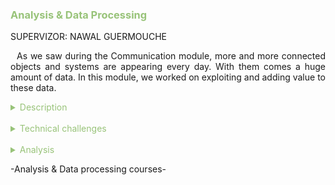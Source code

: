 <h3 style="color: #98c379">Analysis & Data Processing</h3>

SUPERVIZOR: NAWAL GUERMOUCHE

<p style="text-indent: 2%; text-align: justify;">
    As we saw during the Communication module, more and more connected objects and systems are appearing every day. With them comes a huge amount of data. In this module, we worked on exploiting and adding value to these data.
</p>

<details>
    <summary style="color: #98c379">Description</summary>
    <p style="text-indent: 2%; margin-left: 2%; text-align: justify;">
        This module is composed of three courses. In Big Data and Semantic Data, we studied different way to handle data. The Software Engineering class was more about general skills necessary for software engineering like the Agile method or Continuous Integration. I summarized the classes in the table below. The next subsection will focus on one experience: the data analysis project made using Python and sklearn.
    </p>
    <table style="border-collapse: collapse; border: 1px #98c379 solid; text-align: center; margin-left: 2%;">
    <tr style="border: 1px #98c379 solid; background-color: #98c379; color: #282c34; font-weight: bold;text-align: center; padding: 10px;">
       <th style="border: 1px #98c379 solid;">Class name</th>
       <th style="border: 1px #98c379 solid;">Context & Mission</th>
    </tr>
    <tr>
       <td style="border: 1px #98c379 solid; font-weight: bold;">Semantic data</td>
       <td style="border: 1px #98c379 solid;">Short class composed of one lecture followed by two laboratories. It quickly goes over the main concepts of semantic web and especially the notion of ontology, then we get to build our own ontology and apply it to an IoT-based example.</td>
    </tr>
    <tr>
       <td style="border: 1px #98c379 solid; font-weight: bold;">Big data</td>
       <td style="border: 1px #98c379 solid;">Lectures, tutorials and a project about big data, data analysis and how to plot it. This class does not go into too much technical details about big data, but rather focuses on good practice and general advice on how to approach big data.</td>
    </tr>
    <tr>
       <td style="border: 1px #98c379 solid; font-weight: bold;">Software Engineering</td>
       <td style="border: 1px #98c379 solid;">This class consists of only one lecture, then a project. In the lecture, we go over the main development phases and project management method in software engineering. This class is then linked to the Service Oriented Architecture Project, as we used the Agile method in it, following the concepts learned in this class.</td>
    </tr>
    </table>
    <br>
    <details style="text-indent: 10%;">
        <summary style="color: #98c379">Data processing and clustering project</summary>
        <p style="text-indent: 10%; margin-left: 10%; text-align: justify;">
            In this class, we learned how to process data and we saw different clustering methods. We could choose some data sets from a wide choice of data sets to study the different clustering methods. We studied the K-Means, Agglomerative and DBSCAN methods. After establishing the benefits and drawbacks of each methods, we used them to study unknown data sets. Finally, we had to do a full study of a real meteorological data. You can find the report in the link below: 
            <a href="https://github.com/ALievre/5ISS_Portfolio/blob/main/public/files/bigdata_report.pdf">Data Clustering Report</a>
        </p>
    </details>
</details>
<br>
<details>
    <summary style="color: #98c379">Technical challenges</summary>
     <br>
    <details style="text-indent: 2%;">
        <summary style="color: #98c379">Semantic data</summary>
        <p style="text-indent: 2%; margin-left: 2%; text-align: justify;">
            Since it was the first time I had a Semantic Data class, the challenge was to grasp the meaning of the different notions like Ontology, Data Property or Object Property. The first lab really helped with that. The second lab used the ontology we created with a Java application. The main challenge of this lab was to understand how to create an Instance and how to manipulate them in Java. My knowledge in this programming language helped me to implement the different functions I needed for this application.
        </p>
    </details>
    <br>
    <details style="text-indent: 2%;">
        <summary style="color: #98c379">Big data</summary>
        <p style="text-indent: 2%; margin-left: 2%; text-align: justify;">
            This class involved theoretical notions about data processing. During the lab sessions, we utilized these notions to analyze a real set of data. The challenges of these labs were to understand the sklearn package and the pandas package used to implement all the clustering methods. The working principle of the different metrics used to evaluate the methods was not as easy as I thought to understand. Thankfully, the documentation provided by scikit-learn website really helped me to fully comprehend all those notions.
        </p>
    </details>
    <br>
    <details style="text-indent: 2%;">
        <summary style="color: #98c379">Software engineering</summary>
        <p style="text-indent: 2%; margin-left: 2%; text-align: justify;">
            This class gave us an insight of software development and project management methods. After learning it during theoretical courses, we had to implement these methods to our projects. The main method we had to apply was the Agile method. I already had a class in 4th year called Project Management which addressed this method, so I was already familiar with it. The challenge was to use a tool, the Jira software, to implement the Agile method in our projects. We used it during our Service Oriented Architecture project. It took us some time to get acquainted with this tool. In the end, it was useful to us in order to respect the planning of our project.
        </p>
        <p style="text-indent: 2%; margin-left: 2%; text-align: justify;">
            Another challenge was to implement a Continuous Integration for our SOA project. It was difficult to use Jenkins since we did not have a server to host it. So, we ended up using GitHub Actions but since we did not see it during the classes, it was a bit difficult to implement.
        </p>
    </details>
</details>
<br>
<details>
    <summary style="color: #98c379">Analysis</summary>
    <p>
        You can find explications on how to read the skills matrix by clicking on the table icon in the left bar.
    </p>
    <details style="text-indent: 2%;">
        <summary style="color: #98c379">Self-evaluation with the skills matrix</summary>
        <p style="text-indent: 2%; margin-left: 2%; text-align: justify;">
            This module contained really different types of skills. The majority of those skills were new to me but I managed to acquired them thanks to these courses.
        </p>
        <br>
        <table style="border-collapse: collapse; border: 1px #98c379 solid; text-align: center; margin-left: 2%;">
    <tr>
       <th style="border: 1px #98c379 solid; background-color: #98c379; color: #282c34; font-weight: bold;text-align: center; padding: 10px;" colspan="4">Software Engineering</td>
    </tr>
    <tr style="border: 1px #abb2bf solid; background-color: #abb2bf; color: #282c34">
       <td style="border: 1px #98c379 solid;">Skill</th>
       <td style="border: 1px #98c379 solid;">Required level</th>
       <td style="border: 1px #98c379 solid;">Self-evaluation</th>
       <td style="border: 1px #98c379 solid;">Learning mode</th>
    </tr>
    <tr>
       <td style="border: 1px #98c379 solid;">Define the different phases in software development</td>
       <td style="border: 1px #98c379 solid;">3</td>
       <td style="border: 1px #98c379 solid;">4</td>
       <td style="border: 1px #98c379 solid;">IT + PP</td>
    </tr>
    <tr>
       <td style="border: 1px #98c379 solid;">Know the different project management methods</td>
       <td style="border: 1px #98c379 solid;">3</td>
       <td style="border: 1px #98c379 solid;">4</td>
       <td style="border: 1px #98c379 solid;">IT</td>
    </tr>
    <tr>
       <td style="border: 1px #98c379 solid;">Apply one of these methods to a project</td>
       <td style="border: 1px #98c379 solid;">3</td>
       <td style="border: 1px #98c379 solid;">4</td>
       <td style="border: 1px #98c379 solid;">IT + PP</td>
    </tr>
    </table>
    <p style="text-indent: 2%; margin-left: 2%; text-align: justify;">
        For the Software Engineering class, I already knew the Agile method but learning to use a tool to help implement it is a good skill to have. It was also interesting to acquire a new method of software development, i.e., continuous integration. I think that I met the requirements but that I did not have time to go further.
    </p>
   <br>
    <table style="border-collapse: collapse; border: 1px #98c379 solid; text-align: center; margin-left: 2%;">
    <tr>
       <th style="border: 1px #98c379 solid; background-color: #98c379; color: #282c34; font-weight: bold;text-align: center; padding: 10px;" colspan="4">Processing Semantic Data</td>
    </tr>
    <tr style="border: 1px #abb2bf solid; background-color: #abb2bf; color: #282c34">
       <td style="border: 1px #98c379 solid;">Skill</th>
       <td style="border: 1px #98c379 solid;">Required level</th>
       <td style="border: 1px #98c379 solid;">Self-evaluation</th>
       <td style="border: 1px #98c379 solid;">Learning mode</th>
    </tr>
    <tr>
       <td style="border: 1px #98c379 solid;">Design and understand a model for an application</td>
       <td style="border: 1px #98c379 solid;">3</td>
       <td style="border: 1px #98c379 solid;">4</td>
       <td style="border: 1px #98c379 solid;">IT</td>
    </tr>
    <tr>
       <td style="border: 1px #98c379 solid;">Know how to infer new knowlegde from a knowledge base</td>
       <td style="border: 1px #98c379 solid;">3</td>
       <td style="border: 1px #98c379 solid;">4</td>
       <td style="border: 1px #98c379 solid;">IT</td>
    </tr>
    <tr>
       <td style="border: 1px #98c379 solid;">Be able to enrich data with semantic meta-data</td>
       <td style="border: 1px #98c379 solid;">3</td>
       <td style="border: 1px #98c379 solid;">4</td>
       <td style="border: 1px #98c379 solid;">IT</td>
    </tr>
    </table>
    <p style="text-indent: 2%; margin-left: 2%; text-align: justify;">
        For the Semantic Data class, I think I met the requirements by doing the labs which were really useful to me to fully comprehend the notions.
    </p>
    <br>
    <table style="border-collapse: collapse; border: 1px #98c379 solid; text-align: center; margin-left: 2%;">
    <tr>
       <th style="border: 1px #98c379 solid; background-color: #98c379; color: #282c34; font-weight: bold;text-align: center; padding: 10px;" colspan="4">Data Processing and Analysis: Big Data</td>
    </tr>
    <tr style="border: 1px #abb2bf solid; background-color: #abb2bf; color: #282c34">
       <td style="border: 1px #98c379 solid;">Skill</th>
       <td style="border: 1px #98c379 solid;">Required level</th>
       <td style="border: 1px #98c379 solid;">Self-evaluation</th>
       <td style="border: 1px #98c379 solid;">Learning mode</th>
    </tr>
    <tr>
       <td style="border: 1px #98c379 solid;">Know how to explore and represent data sets</td>
       <td style="border: 1px #98c379 solid;">3</td>
       <td style="border: 1px #98c379 solid;">4</td>
       <td style="border: 1px #98c379 solid;">IT + PE</td>
    </tr>
    <tr>
       <td style="border: 1px #98c379 solid;">Master complexity associated to statistical data processing and know the techniques to be used to minimise them</td>
       <td style="border: 1px #98c379 solid;">3</td>
       <td style="border: 1px #98c379 solid;">4</td>
       <td style="border: 1px #98c379 solid;">IT</td>
    </tr>
    </table>
    <p style="text-indent: 2%; margin-left: 2%; text-align: justify;">
        For the Big Data class, I was really invested in learning how to cluster the data even though I never did it before. I learned a lot of skills during these labs.
    </p>
    </details>
    <br>
    <details style="text-indent: 2%;">
        <summary style="color: #98c379">General review and feedback on the course</summary>
        <p style="text-indent: 2%; margin-left: 2%; text-align: justify;">
            This module was very interesting. The Semantic Data class was short but precise. I think I learned a lot of interesting notions that I did not know before. I think that it would be stimulating to integrate these notions in a project. I enjoyed the class and I wish I had more labs on the subject.
        </p>
        <p style="text-indent: 2%; margin-left: 2%; text-align: justify;">
            Next, I was wondering why the Software Engineering class was a part of this module and not in the Middleware and Service one since it was linked to the Service Oriented Architecture project. However, I did not like that we were forced to apply the Agile method to the SOA project. In fact, the project was done in groups of two or three students, which is not really relevant to the use of this method. It probably would have been better to use it to our Innovative project since it was a 4-month long project in teams of at least 5 students.
        </p>
        <p style="text-indent: 2%; margin-left: 2%; text-align: justify;">
            Finally, the Big Data class was really compelling. It felt amusing to try to analyze data and see the correlations in the analysis of the real data. I liked how the labs were created in a logical order (discovering the methods, using them, analyzing a real data set). It was a refreshing class since I did not have any before.
        </p>
    </details>
</details>

<p>-Analysis & Data processing courses-</p>